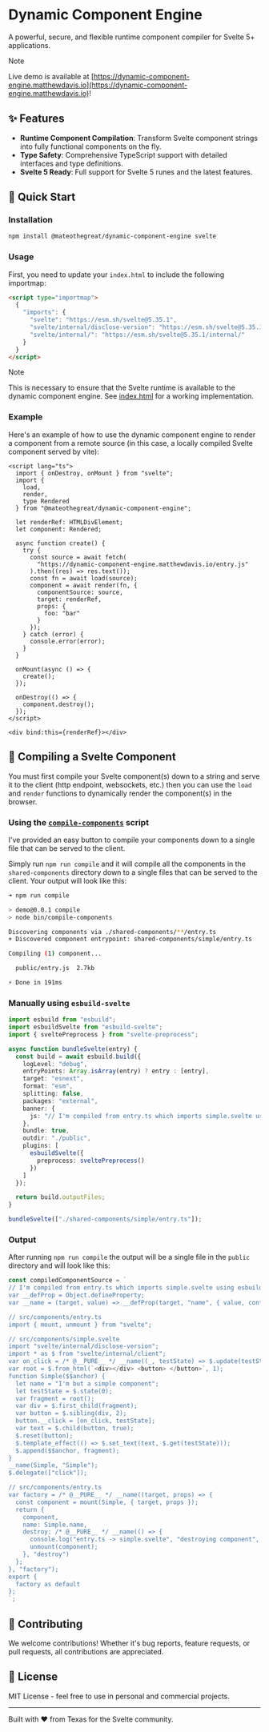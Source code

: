 # Dynamic Component Engine

A powerful, secure, and flexible runtime component compiler for Svelte 5+ applications.

> [!NOTE]
> Live demo is available at [https://dynamic-component-engine.matthewdavis.io](https://dynamic-component-engine.matthewdavis.io)!

## ✨ Features

- **Runtime Component Compilation**: Transform Svelte component strings into fully functional components on the fly.
- **Type Safety**: Comprehensive TypeScript support with detailed interfaces and type definitions.
- **Svelte 5 Ready**: Full support for Svelte 5 runes and the latest features.

## 🚀 Quick Start

### Installation

```bash
npm install @mateothegreat/dynamic-component-engine svelte
```

### Usage

First, you need to update your `index.html` to include the following importmap:

```html
<script type="importmap">
  {
    "imports": {
      "svelte": "https://esm.sh/svelte@5.35.1",
      "svelte/internal/disclose-version": "https://esm.sh/svelte@5.35.1/internal/disclose-version",
      "svelte/internal/": "https://esm.sh/svelte@5.35.1/internal/"
    }
  }
</script>
```

> [!NOTE]
> This is necessary to ensure that the Svelte runtime is available to the dynamic component engine.
> See [index.html](../index.html) for a working implementation.

### Example

Here's an example of how to use the dynamic component engine to render a component from a remote source (in this case, a locally compiled Svelte component served by vite):

```svelte
<script lang="ts">
  import { onDestroy, onMount } from "svelte";
  import {
    load,
    render,
    type Rendered
  } from "@mateothegreat/dynamic-component-engine";

  let renderRef: HTMLDivElement;
  let component: Rendered;

  async function create() {
    try {
      const source = await fetch(
        "https://dynamic-component-engine.matthewdavis.io/entry.js"
      ).then((res) => res.text());
      const fn = await load(source);
      component = await render(fn, {
        componentSource: source,
        target: renderRef,
        props: {
          foo: "bar"
        }
      });
    } catch (error) {
      console.error(error);
    }
  }

  onMount(async () => {
    create();
  });

  onDestroy(() => {
    component.destroy();
  });
</script>

<div bind:this={renderRef}></div>
```

## 🔨 Compiling a Svelte Component

You must first compile your Svelte component(s) down to a string and serve it to the client (http endpoint, websockets, etc.) then you can use the `load` and `render` functions to dynamically render the component(s) in the browser.

### Using the [`compile-components`](../demo/bin/compile-components) script

I've provided an easy button to compile your components down to a single file that can be served to the client.

Simply run `npm run compile` and it will compile all the components in the `shared-components` directory down to a single files that can be served to the client.
Your output will look like this:

```sh
➜ npm run compile            

> demo@0.0.1 compile
> node bin/compile-components

Discovering components via ./shared-components/**/entry.ts
+ Discovered component entrypoint: shared-components/simple/entry.ts

Compiling (1) component...

  public/entry.js  2.7kb

⚡ Done in 191ms
```

### Manually using `esbuild-svelte`

```typescript
import esbuild from "esbuild";
import esbuildSvelte from "esbuild-svelte";
import { sveltePreprocess } from "svelte-preprocess";

async function bundleSvelte(entry) {
  const build = await esbuild.build({
    logLevel: "debug",
    entryPoints: Array.isArray(entry) ? entry : [entry],
    target: "esnext",
    format: "esm",
    splitting: false,
    packages: "external",
    banner: {
      js: "// I'm compiled from entry.ts which imports simple.svelte using esbuild-svelte."
    },
    bundle: true,
    outdir: "./public",
    plugins: [
      esbuildSvelte({
        preprocess: sveltePreprocess()
      })
    ]
  });

  return build.outputFiles;
}

bundleSvelte(["./shared-components/simple/entry.ts"]);
```

### Output

After running `npm run compile` the output will be a single file in the `public` directory and will look like this:

```js
const compiledComponentSource = `
// I'm compiled from entry.ts which imports simple.svelte using esbuild-svelte.
var __defProp = Object.defineProperty;
var __name = (target, value) => __defProp(target, "name", { value, configurable: true });

// src/components/entry.ts
import { mount, unmount } from "svelte";

// src/components/simple.svelte
import "svelte/internal/disclose-version";
import * as $ from "svelte/internal/client";
var on_click = /* @__PURE__ */ __name((_, testState) => $.update(testState), "on_click");
var root = $.from_html(`<div></div> <button> </button>`, 1);
function Simple($$anchor) {
  let name = "I'm but a simple component";
  let testState = $.state(0);
  var fragment = root();
  var div = $.first_child(fragment);
  var button = $.sibling(div, 2);
  button.__click = [on_click, testState];
  var text = $.child(button, true);
  $.reset(button);
  $.template_effect(() => $.set_text(text, $.get(testState)));
  $.append($$anchor, fragment);
}
__name(Simple, "Simple");
$.delegate(["click"]);

// src/components/entry.ts
var factory = /* @__PURE__ */ __name((target, props) => {
  const component = mount(Simple, { target, props });
  return {
    component,
    name: Simple.name,
    destroy: /* @__PURE__ */ __name(() => {
      console.log("entry.ts -> simple.svelte", "destroying component", component);
      unmount(component);
    }, "destroy")
  };
}, "factory");
export {
  factory as default
};
`;
```

## 🤝 Contributing

We welcome contributions! Whether it's bug reports, feature requests, or pull requests, all contributions are appreciated.

## 📜 License

MIT License - feel free to use in personal and commercial projects.

---

Built with ❤️ from Texas for the Svelte community.
